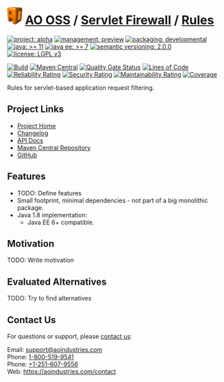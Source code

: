 # [<img src="ao-logo.png" alt="AO Logo" width="35" height="40">](https://github.com/ao-apps) [AO OSS](https://github.com/ao-apps/ao-oss) / [Servlet Firewall](https://github.com/ao-apps/ao-servlet-firewall) / [Rules](https://github.com/ao-apps/ao-servlet-firewall-rules)

[![project: alpha](https://oss.aoapps.com/ao-badges/project-alpha.svg)](https://aoindustries.com/life-cycle#project-alpha)
[![management: preview](https://oss.aoapps.com/ao-badges/management-preview.svg)](https://aoindustries.com/life-cycle#management-preview)
[![packaging: developmental](https://oss.aoapps.com/ao-badges/packaging-developmental.svg)](https://aoindustries.com/life-cycle#packaging-developmental)  
[![java: &gt;= 11](https://oss.aoapps.com/ao-badges/java-11.svg)](https://docs.oracle.com/en/java/javase/11/)
[![java ee: &gt;= 7](https://oss.aoapps.com/ao-badges/javaee-7.svg)](https://docs.oracle.com/javaee/7/)
[![semantic versioning: 2.0.0](https://oss.aoapps.com/ao-badges/semver-2.0.0.svg)](http://semver.org/spec/v2.0.0.html)
[![license: LGPL v3](https://oss.aoapps.com/ao-badges/license-lgpl-3.0.svg)](https://www.gnu.org/licenses/lgpl-3.0)

[![Build](https://github.com/ao-apps/ao-servlet-firewall-rules/workflows/Build/badge.svg?branch=master)](https://github.com/ao-apps/ao-servlet-firewall-rules/actions?query=workflow%3ABuild)
[![Maven Central](https://maven-badges.herokuapp.com/maven-central/com.aoapps/ao-servlet-firewall-rules/badge.svg)](https://maven-badges.herokuapp.com/maven-central/com.aoapps/ao-servlet-firewall-rules)
[![Quality Gate Status](https://sonarcloud.io/api/project_badges/measure?branch=master&project=com.aoapps%3Aao-servlet-firewall-rules&metric=alert_status)](https://sonarcloud.io/dashboard?branch=master&id=com.aoapps%3Aao-servlet-firewall-rules)
[![Lines of Code](https://sonarcloud.io/api/project_badges/measure?branch=master&project=com.aoapps%3Aao-servlet-firewall-rules&metric=ncloc)](https://sonarcloud.io/component_measures?branch=master&id=com.aoapps%3Aao-servlet-firewall-rules&metric=ncloc)  
[![Reliability Rating](https://sonarcloud.io/api/project_badges/measure?branch=master&project=com.aoapps%3Aao-servlet-firewall-rules&metric=reliability_rating)](https://sonarcloud.io/component_measures?branch=master&id=com.aoapps%3Aao-servlet-firewall-rules&metric=Reliability)
[![Security Rating](https://sonarcloud.io/api/project_badges/measure?branch=master&project=com.aoapps%3Aao-servlet-firewall-rules&metric=security_rating)](https://sonarcloud.io/component_measures?branch=master&id=com.aoapps%3Aao-servlet-firewall-rules&metric=Security)
[![Maintainability Rating](https://sonarcloud.io/api/project_badges/measure?branch=master&project=com.aoapps%3Aao-servlet-firewall-rules&metric=sqale_rating)](https://sonarcloud.io/component_measures?branch=master&id=com.aoapps%3Aao-servlet-firewall-rules&metric=Maintainability)
[![Coverage](https://sonarcloud.io/api/project_badges/measure?branch=master&project=com.aoapps%3Aao-servlet-firewall-rules&metric=coverage)](https://sonarcloud.io/component_measures?branch=master&id=com.aoapps%3Aao-servlet-firewall-rules&metric=Coverage)

Rules for servlet-based application request filtering.

## Project Links
* [Project Home](https://oss.aoapps.com/servlet-firewall/rules/)
* [Changelog](https://oss.aoapps.com/servlet-firewall/rules/changelog)
* [API Docs](https://oss.aoapps.com/servlet-firewall/rules/apidocs/)
* [Maven Central Repository](https://central.sonatype.com/artifact/com.aoapps/ao-servlet-firewall-rules)
* [GitHub](https://github.com/ao-apps/ao-servlet-firewall-rules)

## Features
* TODO: Define features
* Small footprint, minimal dependencies - not part of a big monolithic package.
* Java 1.8 implementation:
    * Java EE 6+ compatible.

## Motivation
TODO: Write motivation

## Evaluated Alternatives
TODO: Try to find alternatives

## Contact Us
For questions or support, please [contact us](https://aoindustries.com/contact):

Email: [support@aoindustries.com](mailto:support@aoindustries.com)  
Phone: [1-800-519-9541](tel:1-800-519-9541)  
Phone: [+1-251-607-9556](tel:+1-251-607-9556)  
Web: https://aoindustries.com/contact
